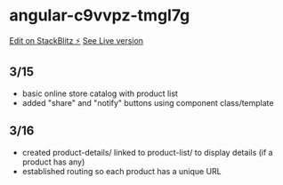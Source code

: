 # angular-c9vvpz-tmgl7g

[Edit on StackBlitz ⚡️](https://stackblitz.com/edit/angular-c9vvpz-tmgl7g)
[See Live version](https://angular-c9vvpz-tmgl7g.stackblitz.io)

## 3/15
* basic online store catalog with product list
* added "share" and "notify" buttons using component class/template

## 3/16
* created product-details/ linked to product-list/ to display details (if a product has any)
* established routing so each product has a unique URL
